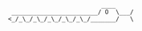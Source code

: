 ```
                           ____
  ________________________/ O  \___/
 <_/_\_/_\_/_\_/_\_/_\_/_______/   \
```
<!-- ascii snake source: https://asciiart.website/index.php?art=animals/reptiles/snakes -->
